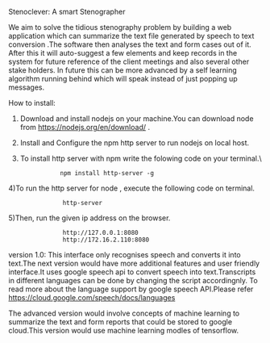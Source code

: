 Stenoclever: A smart Stenographer


We aim to solve the tidious stenography problem by building a web application which can summarize the text file
generated by speech to text conversion .The software then analyses the text and form
cases out of it. After this it will auto-suggest a few elements and keep records in the
system for future reference of the client meetings and also several other stake holders.
In future this can be more advanced by a self learning algorithm running behind which
will speak instead of just popping up messages.

How to install:

 1) Download and install nodejs on your machine.You can download node from https://nodejs.org/en/download/ .
 2) Install and Configure the  npm http server  to run nodejs on local host.
 3) To install http server with npm write the folowing code on your terminal.\
                 
                   npm install http-server -g
                  
 4)To run the http server for node , execute the following code on terminal.
               
                   http-server
                  
 5)Then, run the given ip address on the browser.
                   
                   http://127.0.0.1:8080
                   http://172.16.2.110:8080
              
               

version 1.0:
This interface only recognises speech and converts it into text.The next version would have more additional features and user friendly interface.It uses google speech api to convert speech into text.Transcripts in different languages can be done by changing the script accordingnly. To read more about the language support by google speech API.Please refer https://cloud.google.com/speech/docs/languages

The advanced version would involve concepts of machine learning to summarize the text and form reports that could be stored to google cloud.This version would use machine learning modles of tensorflow.

